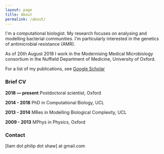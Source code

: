 ```yaml
---
layout: page
title: About
permalink: /about/
---
```


I'm a computational biologist. My research focuses on analysing and modelling bacterial communities. I'm particularly interested in the genetics of antimicrobial resistance (AMR).  

As of 20th August 2018 I work in the Modernising Medical Microbiology consortium in the Nuffield Department of Medicine, University of Oxford.

For a list of my publications, see [Google Scholar](https://scholar.google.co.uk/citations?hl=en&user=oaQPy0EAAAAJ&authorid=6771231149439344110&view_op=list_works)

### Brief CV

**2018 — present** Postdoctoral scientist, Oxford

**2014 - 2018** PhD in Computational Biology, UCL

**2013 - 2014** MRes in Modelling Biological Complexity, UCL

**2009 - 2013** MPhys in Physics, Oxford

### Contact

[liam dot philip dot shaw] at gmail.com
